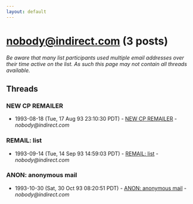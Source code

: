 ```yaml
---
layout: default
---
```


# nobody@indirect.com (3 posts)

_Be aware that many list participants used multiple email addresses over their time active on the list. As such this page may not contain all threads available._

## Threads

### NEW CP REMAILER
+ 1993-08-18 (Tue, 17 Aug 93 23:10:30 PDT) - [NEW CP REMAILER](/archive/1993/08/ad2bdf3f9e64f55cabfd6ae954a33b2ca3a0641f210c25466dbb403115502396) - _nobody@indirect.com_

### REMAIL: list
+ 1993-09-14 (Tue, 14 Sep 93 14:59:03 PDT) - [REMAIL: list](/archive/1993/09/4c910ed0fc2f641640713d5651e8f9ed362f3bf5266e7406a72bd2c79e64b60c) - _nobody@indirect.com_

### ANON: anonymous mail
+ 1993-10-30 (Sat, 30 Oct 93 08:20:51 PDT) - [ANON: anonymous mail](/archive/1993/10/1678b1569d5e09bfe62124519d6bc70679eff4348f4be04c0fcf66c63b7e39d3) - _nobody@indirect.com_

